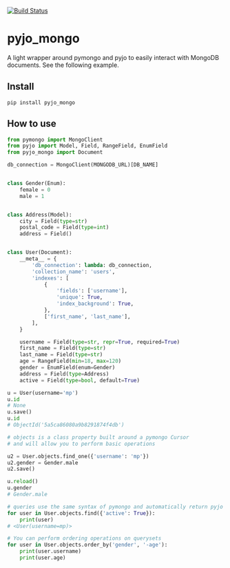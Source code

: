 [![Build Status](https://travis-ci.org/marcopaz/pyjo_mongo.svg?branch=master)](https://travis-ci.org/marcopaz/pyjo_mongo)

# pyjo_mongo

A light wrapper around pymongo and pyjo to easily interact with MongoDB documents. See the following example.

## Install

```
pip install pyjo_mongo
```

## How to use

```python
from pymongo import MongoClient
from pyjo import Model, Field, RangeField, EnumField
from pyjo_mongo import Document

db_connection = MongoClient(MONGODB_URL)[DB_NAME]


class Gender(Enum):
    female = 0
    male = 1


class Address(Model):
    city = Field(type=str)
    postal_code = Field(type=int)
    address = Field()


class User(Document):
    __meta__ = {
        'db_connection': lambda: db_connection,
        'collection_name': 'users',
        'indexes': [
            {
                'fields': ['username'],
                'unique': True,
                'index_background': True,
            },
            ['first_name', 'last_name'],
        ],
    }

    username = Field(type=str, repr=True, required=True)
    first_name = Field(type=str)
    last_name = Field(type=str)
    age = RangeField(min=18, max=120)
    gender = EnumField(enum=Gender)
    address = Field(type=Address)
    active = Field(type=bool, default=True)
```

```python
u = User(username='mp')
u.id
# None
u.save()
u.id
# ObjectId('5a5ca86080a9b8291874f4db')

# objects is a class property built around a pymongo Cursor
# and will allow you to perform basic operations

u2 = User.objects.find_one({'username': 'mp'})
u2.gender = Gender.male
u2.save()

u.reload()
u.gender
# Gender.male

# queries use the same syntax of pymongo and automatically return pyjo data models
for user in User.objects.find({'active': True}):
    print(user)
# <User(username=mp)>

# You can perform ordering operations on querysets
for user in User.objects.order_by('gender', '-age'):
    print(user.username)
    print(user.age)


```

